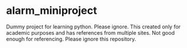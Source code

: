 # alarm_miniproject
Dummy project for learning python. Please ignore.
This created only for academic purposes and has references from multiple sites. Not good enough for referencing.
Please ignore this repository.
